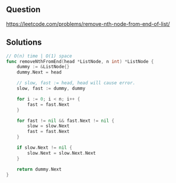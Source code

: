 ## Question

https://leetcode.com/problems/remove-nth-node-from-end-of-list/

## Solutions

```go
// O(n) time | O(1) space
func removeNthFromEnd(head *ListNode, n int) *ListNode {
	dummy := &ListNode{}
	dummy.Next = head

	// slow, fast := head, head will cause error.
	slow, fast := dummy, dummy

	for i := 0; i < n; i++ {
		fast = fast.Next
	}

	for fast != nil && fast.Next != nil {
		slow = slow.Next
		fast = fast.Next
	}

	if slow.Next != nil {
		slow.Next = slow.Next.Next
	}

	return dummy.Next
}
```
